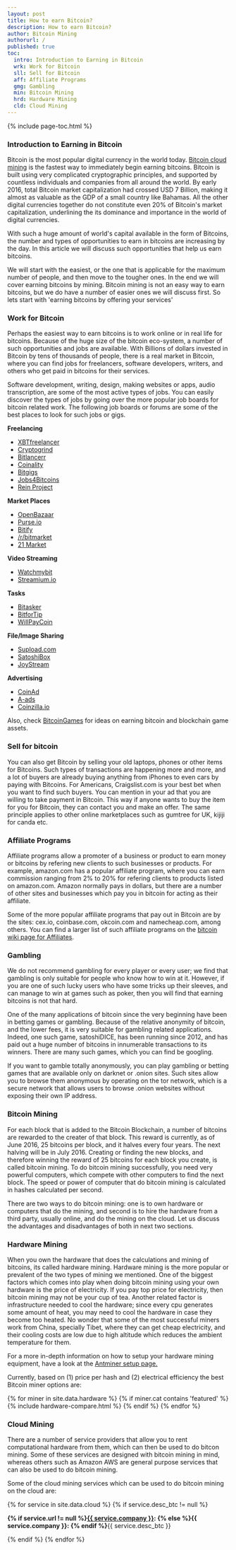 ```yaml
---
layout: post
title: How to earn Bitcoin?
description: How to earn Bitcoin?
author: Bitcoin Mining
authorurl: /
published: true
toc:
  intro: Introduction to Earning in Bitcoin
  wrk: Work for Bitcoin
  sll: Sell for Bitcoin
  aff: Affiliate Programs
  gmg: Gambling
  min: Bitcoin Mining
  hrd: Hardware Mining
  cld: Cloud Mining
---
```


{% include page-toc.html %}

<h3 id="intro">Introduction to Earning in Bitcoin</h3>

Bitcoin is the most popular digital currency in the world today. <a href="/how-to-earn-bitcoin/#cld">Bitcoin cloud mining</a> is the fastest way to immediately begin earning bitcoins. Bitcoin is built using very complicated cryptographic principles, and supported by countless individuals and companies from all around the world. By early 2016, total Bitcoin market capitalization had crossed USD 7 Billion, making it almost as valuable as the GDP of a small country like Bahamas. All the other digital currencies together do not constitute even 20% of Bitcoin's market capitalization, underlining the its dominance and importance in the world of digital currencies.  

With such a huge amount of world's capital available in the form of Bitcoins, the number and types of opportunities to earn in bitcoins are increasing by the day. In this article we will discuss such opportunities that help us earn bitcoins. 

We will start with the easiest, or the one that is applicable for the maximum number of people, and then move to the tougher ones. In the end we will cover earning bitcoins by mining. Bitcoin mining is not an easy way to earn bitcoins, but we do have a number of easier ones we will discuss first. So lets start with 'earning bitcoins by offering your services'

<h3 id="wrk">Work for Bitcoin</h3>

Perhaps the easiest way to earn bitcoins is to work online or in real life for bitcoins. Because of the huge size of the bitcoin eco-system, a number of such opportunities and jobs are available. With Billions of dollars invested in Bitcoin by tens of thousands of people, there is a real market in Bitcoin, where you can find jobs for freelancers, software developers, writers, and others who get paid in bitcoins for their services. 

Software development, writing, design, making websites or apps, audio transcription, are some of the most active types of jobs. You can easily discover the types of jobs by going over the more popular job boards for bitcoin related work. The following job boards or forums are some of the best places to look for such jobs or gigs.

<p><strong>Freelancing</strong></p>

<ul>

<li><a href="https://www.xbtfreelancer.com/">XBTfreelancer</a></li>
<li><a href="http://www.cryptogrind.com/#!/">Cryptogrind</a></li>
<li><a href="http://bitlancerr.com/">Bitlancerr</a></li>
<li><a href="https://coinality.com/">Coinality</a></li>
<li><a href="http://bitgigs.com/">Bitgigs</a></li>
<li><a href="https://www.reddit.com/r/Jobs4Bitcoins/">Jobs4Bitcoins</a></li>
<li><a href="http://reinproject.org/">Rein Project</a></li>
</ul>

<p><strong>Market Places</strong></p>

<ul>
<li><a href="https://openbazaar.org/">OpenBazaar</a></li>
<li><a href="https://purse.io/merchants/">Purse.io</a></li>
<li><a href="https://bitify.com/">Bitify</a></li>
<li><a href="https://www.reddit.com/r/bitmarket">/r/bitmarket</a></li>
<li><a href="https://21.co/mkt/">21 Market</a></li>
</ul>

<p><strong>Video Streaming</strong></p>

<ul>
<li><a href="http://www.watchmybit.com/">Watchmybit</a></li>
<li><a href="https://streamium.io/">Streamium.io</a></li>
</ul>

<p><strong>Tasks</strong></p>

<ul>
<li><a href="http://www.bitasker.com/">Bitasker</a></li>
<li><a href="http://www.bitfortip.com/">BitforTip</a></li>
<li><a href="https://www.willpaycoin.com/">WillPayCoin</a></li>
</ul>

<p><strong>File/Image Sharing</strong></p>

<ul>
<li><a href="https://www.supload.com/">Supload.com</a></li>
<li><a href="http://satoshibox.com/">SatoshiBox</a></li>
<li><a href="http://joystream.co/">JoyStream</a></li>
</ul>

<p><strong>Advertising</strong></p>

<ul>
<li><a href="https://coinad.com/">CoinAd</a></li>
<li><a href="https://a-ads.com/">A-ads</a></li>
<li><a href="https://coinzilla.io/">Coinzilla.io</a></li>
</ul>

<p>Also, check <a href="https://www.reddit.com/r/BitcoinGames">BitcoinGames</a> for ideas on earning bitcoin and blockchain game assets.</p>


<h3 id="sll">Sell for bitcoin</h3>

You can also get Bitcoin by selling your old laptops, phones or other items for Bitcoins. Such types of transactions are happening more and more, and a lot of buyers are already buying anything from iPhones to even cars by paying with Bitcoins. For Americans, Craigslist.com is your best bet when you want to find such buyers. You can mention in your ad that you are willing to take payment in Bitcoin. This way if anyone wants to buy the item for you for Bitcoin, they can contact you and make an offer. The same principle applies to other online marketplaces such as gumtree for UK, kijiji for canda etc. 


<h3 id='aff'>Affiliate Programs</h3>

Affiliate programs allow a promoter of a business or product to earn money or bitcoins by refering new clients to such businesses or products. For example, amazon.com has a popular affiliate program, where you can earn commission ranging from 2% to 20% for refering clients to products listed on amazon.com. Amazon normally pays in dollars, but there are a number of other sites and businesses which pay you in bitcoin for acting as their affiliate. 

Some of the more popular affiliate programs that pay out in Bitcoin are by the sites: cex.io, coinbase.com, okcoin.com and namecheap.com, among others. You can find a larger list of such affiliate programs on the <a href="https://en.bitcoin.it/wiki/Bitcoin_Affiliate_Programs">bitcoin wiki page for Affiliates</a>.

<h3 id='gmg'>Gambling </h3>
We do not recommend gambling for every player or every user; we find that gambling is only suitable for people who know how to win at it. However, if you are one of such lucky users who have some tricks up their sleeves, and can manage to win at games such as poker, then you will find that earning bitcoins is not that hard. 

One of the many applications of bitcoin since the very beginning have been in betting games or gambling. Because of the  relative anonymity of bitcoin, and the lower fees, it is very suitable for gambling related applications. Indeed, one such game, satoshiDICE, has been running since 2012, and has paid out a huge number of bitcoins in innumerable transactions to its winners. There are many such games, which you can find be googling. 

If you want to gamble totally anonymously, you can play gambling or betting games that are available only on darknet or .onion sites. Such sites allow you to browse them anonymous by operating on the tor network, which is a secure network that allows users to browse .onion websites without exposing their own IP address. 

<h3 id="min">Bitcoin Mining</h3>

For each block that is added to the Bitcoin Blockchain, a number of bitcoins are rewarded to the creater of that block. This reward is currently, as of June 2016, 25 bitcoins per block, and it halves every four years. The next halving will be in July 2016. Creating or finding the new blocks, and therefore winning the reward of 25 bitcoins for each block you create, is called bitcoin mining. To do bitcoin mining successfully, you need very powerful computers, which compete with other computers to find the next block. The speed or power of computer that do bitcoin mining is calculated in hashes calculated per second. 

There are two ways to do bitcoin mining: one is to own hardware or computers that do the mining, and second is to hire the hardware from a third party, usually online, and do the mining on the cloud. Let us discuss the advantages and disadvantages of both in next two sections.


<h3 id="hrd">Hardware Mining</h3>

When you own the hardware that does the calculations and mining of bitcoins, its called hardware mining. Hardware mining is the more popular or prevalent of the two types of mining we mentioned. One of the biggest factors which comes into play when doing bitcoin mining using your own hardware is the price of electricity. If you pay top price for electricity, then bitcoin mining may not be your cup of tea. Another related factor is infrastructure needed to cool the hardware; since every cpu generates some amount of heat, you may need to cool the hardware in case they become too heated. No wonder that some of the most successful miners work from China, specially Tibet, where they can get cheap electricity, and their cooling costs are low due to high altitude which reduces the ambient temperature for them. 


For a more in-depth information on how to setup your hardware mining equipment, have a look at the <a href="/antminer-s3-bitcoin-miner-setup/">Antminer setup page.</a> 

Currently, based on (1) price per hash and (2) electrical efficiency the best Bitcoin miner options are: 

<div class="hardware-comparison">
{% for miner in site.data.hardware %}
{% if miner.cat contains 'featured' %}
{% include hardware-compare.html %}
{% endif %}
{% endfor %}
</div>


<h3 id="cld">Cloud Mining</h3>
There are a number of service providers that allow you to rent computational hardware from them, which can then be used to do bitcon mining. Some of these services are designed with bitcoin mining in mind, whereas others such as Amazon AWS are general purpose services that can also be used to do bitcoin mining.  

Some of the cloud mining services which can be used to do bitcoin mining on the cloud are:

{% for service in site.data.cloud %}
{% if service.desc_btc != null %}
<p class="cloud-mining-info">
<b>{% if service.url != null %}<a rel="nofollow" href="{{ service.url }}">{{ service.company }}</a>: {% else %}{{ service.company }}: {% endif %}</b>{{ service.desc_btc }}
</p>
{% endif %}
{% endfor %}

